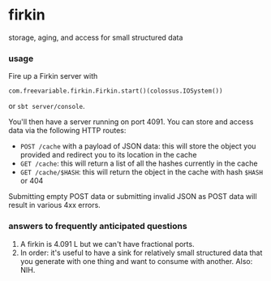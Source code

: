 # firkin

storage, aging, and access for small structured data

### usage

Fire up a Firkin server with 

    com.freevariable.firkin.Firkin.start()(colossus.IOSystem())

or `sbt server/console`.

You'll then have a server running on port 4091.  You can store and access data via the following HTTP routes:

* `POST /cache` with a payload of JSON data:  this will store the object you provided and redirect you to its location in the cache
* `GET /cache`:  this will return a list of all the hashes currently in the cache
* `GET /cache/$HASH`:  this will return the object in the cache with hash `$HASH` or 404

Submitting empty POST data or submitting invalid JSON as POST data will result in various 4xx errors.

### answers to frequently anticipated questions

1.  A firkin is 4.091 L but we can't have fractional ports.
2.  In order:  it's useful to have a sink for relatively small structured data that you generate with one thing and want to consume with another.  Also: NIH.

